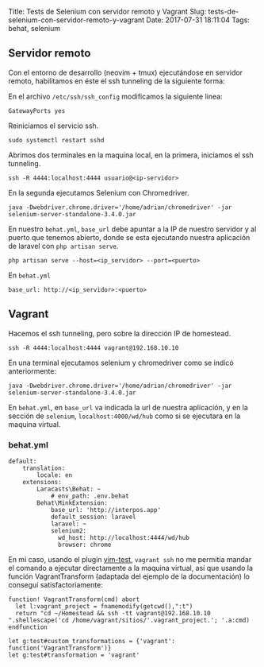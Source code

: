 Title: Tests de Selenium con servidor remoto y Vagrant
Slug: tests-de-selenium-con-servidor-remoto-y-vagrant
Date: 2017-07-31 18:11:04
Tags: behat, selenium

## Servidor remoto ##
Con el entorno de desarrollo (neovim + tmux) ejecutándose en servidor remoto, habilitamos en éste el ssh tunneling de la siguiente forma:

En el archivo `/etc/ssh/ssh_config` modificamos la siguiente linea:

```text
GatewayPorts yes
```

Reiniciamos el servicio ssh.

```text
sudo systemctl restart sshd
```

Abrimos dos terminales en la maquina local, en la primera, iniciamos el ssh tunneling.

```text
ssh -R 4444:localhost:4444 usuario@<ip-servidor>
```

En la segunda ejecutamos Selenium con Chromedriver.

```text
java -Dwebdriver.chrome.driver='/home/adrian/chromedriver' -jar selenium-server-standalone-3.4.0.jar
```

En nuestro `behat.yml`, `base_url` debe apuntar a la IP de nuestro servidor y al puerto que tenemos abierto, donde se esta ejecutando nuestra aplicación de laravel con `php artisan serve`.

```text
php artisan serve --host=<ip_servidor> --port=<puerto>
```

En `behat.yml`

```text
base_url: http://<ip_servidor>:<puerto>
```

## Vagrant ##

Hacemos el ssh tunneling, pero sobre la dirección IP de homestead.

```text
ssh -R 4444:localhost:4444 vagrant@192.168.10.10
```
En una terminal ejecutamos selenium y chromedriver como se indicó anteriormente:

```
java -Dwebdriver.chrome.driver='/home/adrian/chromedriver' -jar selenium-server-standalone-3.4.0.jar
```

En `behat.yml`, en `base_url` va indicada la url de nuestra aplicación, y en la sección de `selenium`, `localhost:4000/wd/hub` como si se ejecutara en la maquina virtual.

### behat.yml ###
```
default:
    translation:
        locale: en
    extensions:
        Laracasts\Behat: ~
            # env_path: .env.behat
        Behat\MinkExtension:
            base_url: 'http://interpos.app'
            default_session: laravel
            laravel: ~
            selenium2:
              wd_host: http://localhost:4444/wd/hub
              browser: chrome
```

En mi caso, usando el plugin [vim-test](https://github.com/janko-m/vim-test), `vagrant ssh` no me permitía mandar el comando a ejecutar directamente a la maquina virtual, así que usando la función VagrantTransform (adaptada del ejemplo de la documentación) lo conseguí satisfactoriamente:

```vim
function! VagrantTransform(cmd) abort
  let l:vagrant_project = fnamemodify(getcwd(),":t")
  return "cd ~/Homestead && ssh -tt vagrant@192.168.10.10 ".shellescape('cd /home/vagrant/sitios/'.vagrant_project.'; '.a:cmd)
endfunction

let g:test#custom_transformations = {'vagrant': function('VagrantTransform')}
let g:test#transformation = 'vagrant'
```

